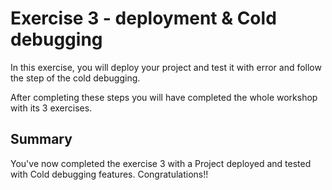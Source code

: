 # Exercise 3 - deployment & Cold debugging

In this exercise, you will deploy your project and test it with error and follow the step of the cold debugging.

After completing these steps you will have completed the whole workshop with its 3 exercises. 

## Summary

You've now completed the exercise 3 with a Project deployed and tested with Cold debugging features. Congratulations!!